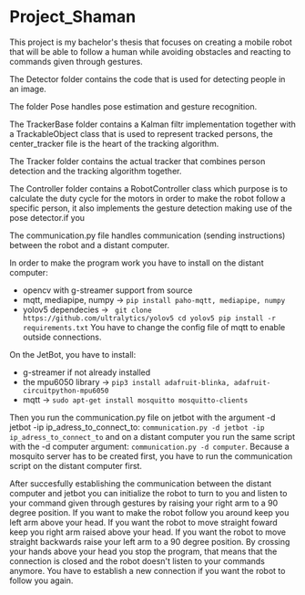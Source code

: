 # Project_Shaman
This project is my bachelor's thesis that focuses on creating a mobile robot that will be able to follow a human while avoiding obstacles and reacting to commands given through gestures.

The Detector folder contains the code that is used for detecting people in an image.

The folder Pose handles pose estimation and gesture recognition.

The TrackerBase folder contains a Kalman filtr implementation together with a TrackableObject class that is used to represent tracked persons, the center_tracker file is the heart of the tracking algorithm.

The Tracker folder contains the actual tracker that combines person detection and the tracking algorithm together.

The Controller folder contains a RobotController class which purpose is to calculate the duty cycle for the motors in order to make the robot follow a specific person, it also implements the gesture detection making use of the pose detector.if you 

The communication.py file handles communication (sending instructions) between the robot and a distant computer.

In order to make the program work you have to install on the distant computer:
* opencv with g-streamer support from source
* mqtt, mediapipe, numpy -> ```pip install paho-mqtt, mediapipe, numpy```
* yolov5 dependecies -> ``` git clone https://github.com/ultralytics/yolov5
                            cd yolov5
                            pip install -r requirements.txt```
 You have to change the config file of mqtt to enable outside connections.
                            
On the JetBot, you have to install:
* g-streamer if not already installed
* the mpu6050 library -> ```pip3 install adafruit-blinka, adafruit-circuitpython-mpu6050```
* mqtt -> ```sudo apt-get install mosquitto mosquitto-clients``` 
 
Then you run the communication.py file on jetbot with the argument -d jetbot -ip ip_adress_to_connect_to: ```communication.py -d jetbot -ip ip_adress_to_connect_to``` and on a distant computer you run the same script with the -d computer argument: ```communication.py -d computer```. Because a mosquito server has to be created first, you have to run the communication script on the distant computer first.

After succesfully establishing the communication between the distant computer and jetbot you can initialize the robot to turn to you and listen to your command given through gestures by raising your right arm to a 90 degree position. If you want to make the robot follow you around keep you left arm above your head. If you want the robot to move straight foward keep you right arm raised above your head. If you want the robot to move straight backwards raise your left arm to a 90 degree position. By crossing your hands above your head you stop the program, that means that the connection is closed and the robot doesn't listen to your commands anymore. You have to establish a new connection  if you want the robot to follow you again.
